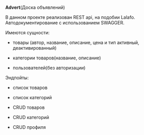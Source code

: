 **Advert**(Доска объявлений)
 
В данном проекте реализован REST api, на подобии Lalafo.
Автодокументирование с использованием SWAGGER.

Имеются сущности:

- товары (автор, название, описание, цена и тип активный, деактивированный)

- категории товаров(название, описание)

- пользователей(без авторизации)

Эндпойты:

- список товаров

- список категорий

- CRUD товаров

- CRUD категорий

- CRUD профиля

